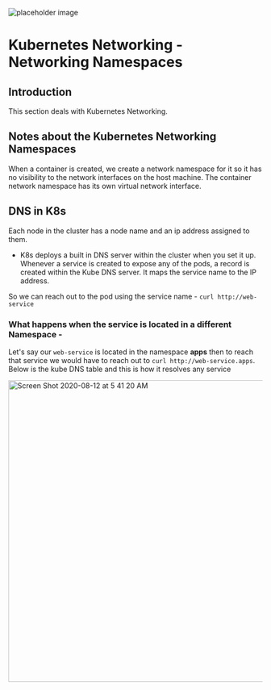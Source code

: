 ![placeholder image](https://images.unsplash.com/photo-1544197150-b99a580bb7a8?ixlib=rb-1.2.1&ixid=eyJhcHBfaWQiOjEyMDd9&auto=format&fit=crop&w=2250&q=80)

# Kubernetes Networking - Networking Namespaces

## Introduction
This section deals with Kubernetes Networking.

## Notes about the Kubernetes Networking Namespaces

When a container is created, we create a network namespace for it so it has no visibility to the network interfaces on the host machine. The container network namespace has its own virtual network interface.

## DNS in K8s

Each node in the cluster has a node name and an ip address assigned to them.
- K8s deploys a built in DNS server within the cluster when you set it up. Whenever a service is created to expose any of the pods, a record is created within the Kube DNS server. It maps the service name to the IP address.

So we can reach out to the pod using the service name - `curl http://web-service`

### What happens when the service is located in a different Namespace - 

Let's say our `web-service` is located in the namespace **apps** then to reach that service we would have to reach out to `curl http://web-service.apps`. Below is the kube DNS table and this is how it resolves any service 

<img width="598" alt="Screen Shot 2020-08-12 at 5 41 20 AM" src="https://user-images.githubusercontent.com/16633104/89965736-8aaf4400-dc5e-11ea-9bea-e443641bc418.png">


